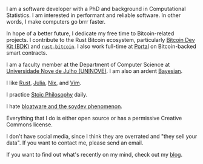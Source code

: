 I am a software developer with a PhD and background in
Computational Statistics.
I am interested in performant and reliable software.
In other words, I make computers go brrr faster.

In hope of a better future,
I dedicate my free time to Bitcoin-related projects.
I contribute to the Rust Bitcoin ecosystem,
particularly [Bitcoin Dev Kit (BDK)](https://bitcoindevkit.org)
and [`rust-bitcoin`](https://rust-bitcoin.org).
I also work full-time at [Portal](https://portaldefi.com) on Bitcoin-backed smart contracts.

I am a faculty member at the Department of Computer Science at
[Universidade Nove de Julho (UNINOVE)](https://www.uninove.br).
I am also an ardent [Bayesian](https://youtu.be/RMNwsdb5VU4).

I like [Rust](https://rust-lang.org/),
[Julia](https://julialang.org),
[Nix](https://nixos.org),
and [Vim](https://www.vim.org).

I practice [Stoic Philosophy](https://stoicquotes.io) daily.

I hate [bloatware and the soydev phenomenon](https://storopoli.io/2023-11-10-2023-11-13-soydev/).

Everything that I do is either open source or has a permissive Creative Commons license.

I don't have social media, since I think they are overrated
and "they sell your data".
If you want to contact me, please send an email.

If you want to find out what's recently on my mind,
check out my [blog](https://storopoli.io/).

